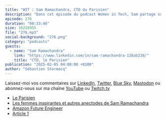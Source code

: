 ```yaml
---
title: "WIT : Sam Ramachandra, CTO du Parisien"
description: "Dans cet épisode du podcast Women in Tech, Sam partage son parcours dans le domaine de la technologie, son rôle actuel et ses réflexions sur la diversité et l'inclusion dans le secteur. Elle évoque les défis rencontrés en tant que femme dans la tech, l'importance de la formation continue et du réseautage, ainsi que les actions concrètes qu'elle met en place pour promouvoir la diversité au sein de son équipe. Nous discutons de l'importance de la diversité et de l'inclusion dans le secteur des médias et de la technologie. Sam partage son expérience en tant que CTO au Parisien et son engagement dans des initiatives visant à promouvoir les femmes dans la tech, notamment à travers le mentorat et des programmes éducatifs. Nous abordons également les défis rencontrés dans la carrière de Sam et l'importance de sensibiliser les jeunes aux différentes possibilités de carrière dans la tech."
episode: 276
duration: "00:33:46"
size: 16228955
file: "276.mp3"
social-background: "276.png"
category: "podcasts"
guests:
  - name: "Sam Ramachandra"
    link: "https://www.linkedin.com/in/sam-ramachandra-128ab238/"
    title: "CTO, le Parisien"
publication: "2025-02-05 04:00:00 +0100"
author: "Sébastien Stormacq"
---
```


Laissez-moi vos commentaires sur [LinkedIn](https://www.linkedin.com/in/sebastienstormacq/), [Twitter](https://twitter.com/sebsto), [Blue Sky](https://bsky.app/profile/sebsto.bsky.social), [Mastodon](https://awscommunity.social/@sebsto) ou abonnez-vous sur ma chaîne [YouTube](https://www.youtube.com/sebsto) ou [Twitch.tv](https://www.twitch.tv/sebAWS)

- [Le Parisien](https://www.leparisien.fr/)
- [Les femmes inspirantes et autres anectodes de Sam Ramachandra](https://medium.com/lesechosleparisien/les-femmes-de-la-tech-histoires-inspirantes-et-anecdotes-dr%C3%B4les-5831a7f4bdbc)
- [Amazon Future Engineer](https://www.amazonfutureengineer.fr/)
- [Article 1](https://article-1.eu/actualites/formation-numerique-boursieres/)
